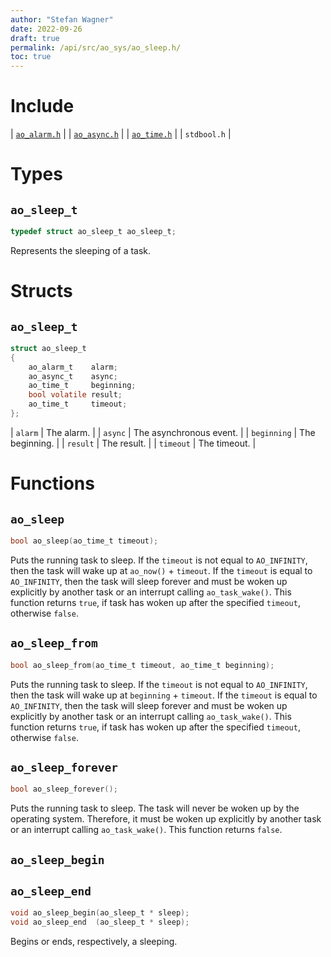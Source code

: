 ```yaml
---
author: "Stefan Wagner"
date: 2022-09-26
draft: true
permalink: /api/src/ao_sys/ao_sleep.h/
toc: true
---
```


# Include

| [`ao_alarm.h`](ao_alarm.h.md) |
| [`ao_async.h`](ao_async.h.md) |
| [`ao_time.h`](ao_time.h.md) |
| `stdbool.h` |

# Types

## `ao_sleep_t`

```c
typedef struct ao_sleep_t ao_sleep_t;
```

Represents the sleeping of a task.

# Structs

## `ao_sleep_t`

```c
struct ao_sleep_t
{
    ao_alarm_t    alarm;
    ao_async_t    async;
    ao_time_t     beginning;
    bool volatile result;
    ao_time_t     timeout;
};
```

| `alarm` | The alarm. |
| `async` | The asynchronous event. |
| `beginning` | The beginning. |
| `result` | The result. |
| `timeout` | The timeout. |

# Functions

## `ao_sleep`

```c
bool ao_sleep(ao_time_t timeout);
```

Puts the running task to sleep. If the `timeout` is not equal to `AO_INFINITY`, then the task will wake up at `ao_now()` + `timeout`. If the `timeout` is equal to `AO_INFINITY`, then the task will sleep forever and must be woken up explicitly by another task or an interrupt calling `ao_task_wake()`. This function returns `true`, if task has woken up after the specified `timeout`, otherwise `false`.

## `ao_sleep_from`

```c
bool ao_sleep_from(ao_time_t timeout, ao_time_t beginning);
```

Puts the running task to sleep. If the `timeout` is not equal to `AO_INFINITY`, then the task will wake up at `beginning` + `timeout`. If the `timeout` is equal to `AO_INFINITY`, then the task will sleep forever and must be woken up explicitly by another task or an interrupt calling `ao_task_wake()`. This function returns `true`, if task has woken up after the specified `timeout`, otherwise `false`.


## `ao_sleep_forever`

```c
bool ao_sleep_forever();
```

Puts the running task to sleep. The task will never be woken up by the operating system. Therefore, it must be woken up explicitly by another task or an interrupt calling `ao_task_wake()`. This function returns `false`.

## `ao_sleep_begin`
## `ao_sleep_end`

```c
void ao_sleep_begin(ao_sleep_t * sleep);
void ao_sleep_end  (ao_sleep_t * sleep);
```

Begins or ends, respectively, a sleeping.
